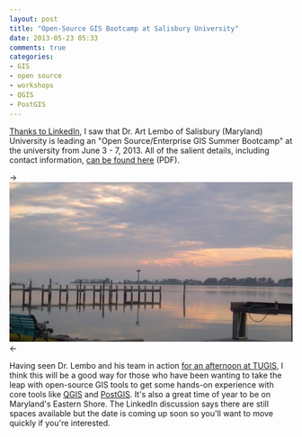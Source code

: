 ```yaml
---
layout: post
title: "Open-Source GIS Bootcamp at Salisbury University"
date: 2013-05-23 05:33
comments: true
categories: 
- GIS
- open source
- workshops
- QGIS
- PostGIS
---
```


[Thanks to LinkedIn](http://www.linkedin.com/groupItem?view=&srchtype=discussedNews&gid=3300945&item=242507385&type=member&trk=eml-anet_dig-b-pop_ttl-hdp&ut=12tcrQvogVeRM1), I saw that Dr. Art Lembo of Salisbury (Maryland) University is leading an "Open Source/Enterprise GIS Summer Bootcamp" at the university from June 3 - 7, 2013. All of the salient details, including contact information, [can be found here](http://www.esrgc.org/bootcamp/SUBootCamp.pdf) (PDF).

-> <img src="/images/posts/river.jpg" /> <-

Having seen Dr. Lembo and his team in action [for an afternoon at TUGIS](http://blog.geomusings.com/2013/03/20/the-best-thing-i-saw-at-tugis-2013/), I think this will be a good way for those who have been wanting to take the leap with open-source GIS tools to get some hands-on experience with core tools like [QGIS](http://qgis.org/) and [PostGIS](http://postgis.net/). It's also a great time of year to be on Maryland's Eastern Shore. The LinkedIn discussion says there are still spaces available but the date is coming up soon so you'll want to move quickly if you're interested.
